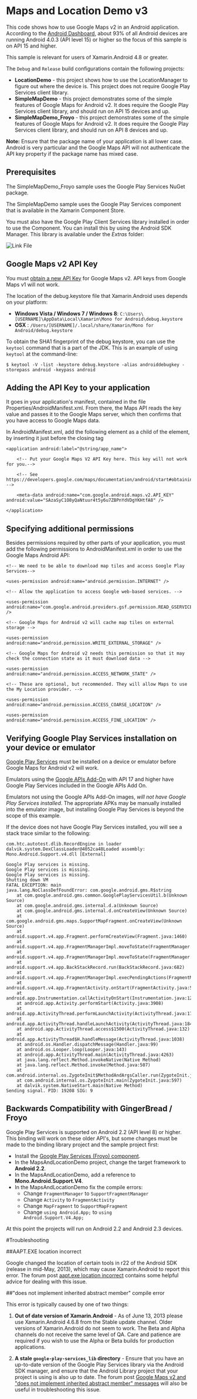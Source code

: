 Maps and Location Demo v3
=========================

This code shows how to use Google Maps v2 in an Android application. According to the [Android Dashboard](http://developer.android.com/about/dashboards/index.html), about 93% of all Android devices are running Android 4.0.3 (API level 15) or higher so the focus of this sample is on API 15 and higher. 

This sample is relevant for users of Xamarin.Android 4.8 or greater.

The `Debug` and `Release` build configurations contain the following projects:

* **LocationDemo** - this project shows how to use the LocationManager to figure out where the device is. This project does not require Google Play Services client library.
* **SimpleMapDemo** - this project demonstrates some of the simple features of Google Maps for Android v2. It does require the Google Play Services client library, and should run on API 15 devices and up.
* **SimpleMapDemo_Froyo** - this project demonstrates some of the simple features of Google Maps for Android v2. It does require the Google Play Services client library, and should run on API 8 devices and up. 

**Note:** Ensure that the package name of your application is all lower case. Android is very particular and the Google Maps API will not authenticate the API key property if the package name has mixed case.

## Prerequisites

The SimpleMapDemo_Froyo sample uses the Google Play Services NuGet package.

The SimpleMapDemo sample uses the Google Play Services component that is available in the Xamarin Component Store.

You must also have the Google Play Client Services library installed in order to use the Component. You can install this by using the Android SDK Manager. This library is available under the *Extras* folder:

![Link File](/images/android_sdk_manager.png)

Google Maps v2 API Key
----------------------

You must [obtain a new API Key](https://developers.google.com/maps/documentation/android/start#the_google_maps_api_key) for Google Maps v2. API keys from Google Maps v1 will not work. 

The location of the debug.keystore file that Xamarin.Android uses depends on your platform:

- **Windows Vista / Windows 7 / Windows 8**: `C:\Users\[USERNAME]\AppData\Local\Xamarin\Mono for Android\debug.keystore`
- **OSX** : `/Users/[USERNAME]/.local/share/Xamarin/Mono for Android/debug.keystore`

To obtain the SHA1 fingerprint of the debug keystore, you can use the `keytool` command that is a part of the JDK. This is an example of using `keytool` at the command-line:

    $ keytool -V -list -keystore debug.keystore -alias androiddebugkey -storepass android -keypass android

Adding the API Key to your application
--------------------------------------

It goes in your application's manifest, contained in the file Properties/AndroidManifest.xml. From there, the Maps API reads the key value and passes it to the Google Maps server, which then confirms that you have access to Google Maps data. 

In AndroidManifest.xml, add the following element as a child of the <application> element, by inserting it just before the closing tag </application> 

    <application android:label="@string/app_name">

		<!-- Put your Google Maps V2 API Key here. This key will not work for you.-->

		<!-- See https://developers.google.com/maps/documentation/android/start#obtaining_an_api_key -->

		<meta-data android:name="com.google.android.maps.v2.API_KEY" android:value="SAzaSyC1O8yQaNtuur4t5y6u7ZBPnYdVDgYKHtfA8" />

	</application>

Specifying additional permissions
---------------------------------

Besides permissions required by other parts of your application, you must add the following permissions to AndroidManifest.xml in order to use the Google Maps Android API: 

	<!-- We need to be able to download map tiles and access Google Play Services-->

	<uses-permission android:name="android.permission.INTERNET" />

	<!-- Allow the application to access Google web-based services. -->

	<uses-permission android:name="com.google.android.providers.gsf.permission.READ_GSERVICES" />

	<!-- Google Maps for Android v2 will cache map tiles on external storage -->

	<uses-permission android:name="android.permission.WRITE_EXTERNAL_STORAGE" />

	<!-- Google Maps for Android v2 needs this permission so that it may check the connection state as it must download data -->

	<uses-permission android:name="android.permission.ACCESS_NETWORK_STATE" />

	<!-- These are optional, but recommended. They will allow Maps to use the My Location provider. -->

	<uses-permission android:name="android.permission.ACCESS_COARSE_LOCATION" />

	<uses-permission android:name="android.permission.ACCESS_FINE_LOCATION" />
  
Verifying Google Play Services installation on your device or emulator
----------------------------------------------------------------------

[Google Play Services](https://play.google.com/store/apps/details?id=com.google.android.gms) must be installed on a device or emulator before Google Maps for Android v2 will work.

Emulators using the [Google APIs Add-On](https://developers.google.com/android/add-ons/google-apis/) with API 17 and higher have Google Play Services included in the Google APIs Add On.

Emulators not using the Google APIs Add-On images, *will not have Google Play Services installed*. The appropriate APKs may be manually installed into the emulator image, but installing Google Play Services is beyond the scope of this example. 

If the device does not have Google Play Services installed, you will see a stack trace similar to the following:

	com.htc.autotest.dlib.RecordEngine in loader dalvik.system.DexClassLoader@4052ca48Loaded assembly: Mono.Android.Support.v4.dll [External]
	
	Google Play services is missing.
	Google Play services is missing.
	Google Play services is missing.
	Shutting down VM
	FATAL EXCEPTION: main
	java.lang.NoClassDefFoundError: com.google.android.gms.R$string
		at com.google.android.gms.common.GooglePlayServicesUtil.b(Unknown Source)
		at com.google.android.gms.internal.d.a(Unknown Source)
		at com.google.android.gms.internal.d.onCreateView(Unknown Source)
		at com.google.android.gms.maps.SupportMapFragment.onCreateView(Unknown Source)
		at android.support.v4.app.Fragment.performCreateView(Fragment.java:1460)
		at android.support.v4.app.FragmentManagerImpl.moveToState(FragmentManager.java:911)
		at android.support.v4.app.FragmentManagerImpl.moveToState(FragmentManager.java:1088)
		at android.support.v4.app.BackStackRecord.run(BackStackRecord.java:682)
		at android.support.v4.app.FragmentManagerImpl.execPendingActions(FragmentManager.java:1444)
		at android.support.v4.app.FragmentActivity.onStart(FragmentActivity.java:551)
		at android.app.Instrumentation.callActivityOnStart(Instrumentation.java:1201)
		at android.app.Activity.performStart(Activity.java:3908)
		at android.app.ActivityThread.performLaunchActivity(ActivityThread.java:1794)
		at android.app.ActivityThread.handleLaunchActivity(ActivityThread.java:1842)
		at android.app.ActivityThread.access$1500(ActivityThread.java:132)
		at android.app.ActivityThread$H.handleMessage(ActivityThread.java:1038)
		at android.os.Handler.dispatchMessage(Handler.java:99)
		at android.os.Looper.loop(Looper.java:143)
		at android.app.ActivityThread.main(ActivityThread.java:4263)
		at java.lang.reflect.Method.invokeNative(Native Method)
		at java.lang.reflect.Method.invoke(Method.java:507)
		at com.android.internal.os.ZygoteInit$MethodAndArgsCaller.run(ZygoteInit.java:839)
		at com.android.internal.os.ZygoteInit.main(ZygoteInit.java:597)
		at dalvik.system.NativeStart.main(Native Method)
	Sending signal. PID: 19208 SIG: 9
	
	
Backwards Compatibility with GingerBread / Froyo
------------------------------------------------

Google Play Services is supported on Android 2.2 (API level 8) or higher. This binding will work on these older API's, but some changes must be made to the binding library project and the sample project first:

* Install the [Google Play Services (Froyo) component](https://components.xamarin.com/view/googleplayservicesfroyo/).
* In the MapsAndLocationDemo project, change the target framework to **Android 2.2**.
* In the MapsAndLocationDemo, add a reference to **Mono.Android.Support.V4**.
* In the MapsAndLocationDemo fix the compile errors: 
	* Change <code>FragmentManager</code> to <code>SupportFragmentManager</code>
	* Change <code>Activity</code> to <code>FragmentActivity</code>
	* Change <code>MapFragment</code> to <code>SupportMapFragment</code>
	* Change <code>using Android.App;</code> to <code>using Android.Support.V4.App;</code>

At this point the projects will run on Android 2.2 and Android 2.3 devices. 

#Troubleshooting

##AAPT.EXE location incorrect

Google changed the location of certain tools in r22 of the Android SDK (release in mid-May, 2013), which may cause Xamarin.Android to report this error. The forum post [aapt.exe location incorrect](http://forums.xamarin.com/discussion/comment/15360/#Comment_15360) contains some helpful advice for dealing with this issue.

##"does not implement inherited abstract member" compile error

This error is typically caused by one of two things:

1. **Out of date version of Xamarin.Android** - As of June 13, 2013 please use Xamarin.Android 4.6.8 from the Stable update channel. Older versions of Xamarin.Android do not seem to work. The Beta and Alpha channels do not receive the same level of QA. Care and patience are required if you wish to use the Alpha or Beta builds for production applications.

2. **A stale `google-play-services_lib` directory** - Ensure that you have an up-to-date version of the Google Play Services library via the Android SDK manager, and ensure that the Android Library project that your project is using is also up to date. The forum post [Google Maps v2 and "does not implement inherited abstract member" messages](http://forums.xamarin.com/discussion/5030/google-maps-v2-and-does-not-implement-inherited-abstract-member-messages) will also be useful in troubleshooting this issue.
